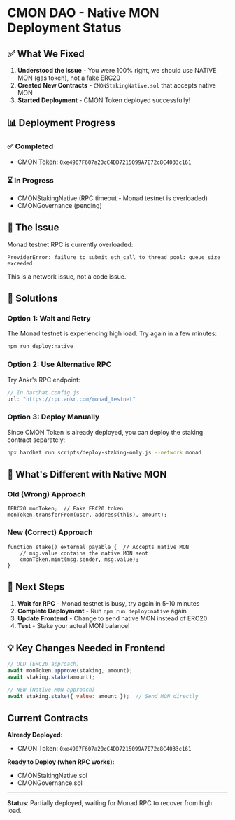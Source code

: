 # CMON DAO - Native MON Deployment Status

## ✅ What We Fixed

1. **Understood the Issue** - You were 100% right, we should use NATIVE MON (gas token), not a fake ERC20
2. **Created New Contracts** - `CMONStakingNative.sol` that accepts native MON
3. **Started Deployment** - CMON Token deployed successfully!

## 📊 Deployment Progress

### ✅ Completed
- CMON Token: `0xe4907F607a20cC4DD7215099A7E72c8C4033c161`

### ⏳ In Progress
- CMONStakingNative (RPC timeout - Monad testnet is overloaded)
- CMONGovernance (pending)

## 🔧 The Issue

Monad testnet RPC is currently overloaded:
```
ProviderError: failure to submit eth_call to thread pool: queue size exceeded
```

This is a network issue, not a code issue.

## 🚀 Solutions

### Option 1: Wait and Retry
The Monad testnet is experiencing high load. Try again in a few minutes:
```bash
npm run deploy:native
```

### Option 2: Use Alternative RPC
Try Ankr's RPC endpoint:
```javascript
// In hardhat.config.js
url: "https://rpc.ankr.com/monad_testnet"
```

### Option 3: Deploy Manually
Since CMON Token is already deployed, you can deploy the staking contract separately:
```bash
npx hardhat run scripts/deploy-staking-only.js --network monad
```

## 📝 What's Different with Native MON

### Old (Wrong) Approach
```solidity
IERC20 monToken;  // Fake ERC20 token
monToken.transferFrom(user, address(this), amount);
```

### New (Correct) Approach
```solidity
function stake() external payable {  // Accepts native MON
    // msg.value contains the native MON sent
    cmonToken.mint(msg.sender, msg.value);
}
```

## 🎯 Next Steps

1. **Wait for RPC** - Monad testnet is busy, try again in 5-10 minutes
2. **Complete Deployment** - Run `npm run deploy:native` again
3. **Update Frontend** - Change to send native MON instead of ERC20
4. **Test** - Stake your actual MON balance!

## 💡 Key Changes Needed in Frontend

```javascript
// OLD (ERC20 approach)
await monToken.approve(staking, amount);
await staking.stake(amount);

// NEW (Native MON approach)
await staking.stake({ value: amount });  // Send MON directly
```

## Current Contracts

**Already Deployed:**
- CMON Token: `0xe4907F607a20cC4DD7215099A7E72c8C4033c161`

**Ready to Deploy (when RPC works):**
- CMONStakingNative.sol
- CMONGovernance.sol

---

**Status**: Partially deployed, waiting for Monad RPC to recover from high load.
